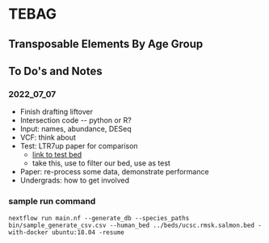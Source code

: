 # TEBAG
## Transposable Elements By Age Group

## To Do's and Notes  

### 2022_07_07  

- Finish drafting liftover  
- Intersection code -- python or R?  
- Input: names, abundance, DESeq  
- VCF: think about  
- Test: LTR7up paper for comparison  
	- [link to test bed](https://github.com/LumpLord/Mosaic-cis-regulatory-evolution-drives-transcriptional-partitioning-of-HERVH-endogenous-retrovirus../blob/main/Aging/Liftover_aging/all_named.bed)
	- take this, use to filter our bed, use as test
- Paper: re-process some data, demonstrate performance  
- Undergrads: how to get involved

### sample run command 
```
nextflow run main.nf --generate_db --species_paths bin/sample_generate_csv.csv --human_bed ../beds/ucsc.rmsk.salmon.bed -with-docker ubuntu:18.04 -resume 
```